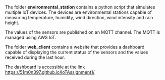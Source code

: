 The folder **environmental_station** contains a python script that simulates multiple IoT devices.
The devices are environmental stations capable of measuring temperature, humidity, wind direction, wind intensity and rain height.

The values of the sensors are published on an MQTT channel. The MQTT is managed using AWS IoT.

The folder **web_client** contains a website that provides a dashboard capable of displaying the current status of the sensors and the values received during the last hour.

The dashboard is accessible at the link https://51m0n397.github.io/IoTAssignment1/
